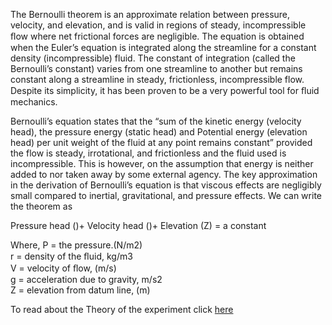 The Bernoulli theorem is an approximate relation between pressure, velocity, and elevation, and is valid in regions of steady, incompressible ﬂow where net frictional forces are negligible. The equation is obtained when the Euler’s equation is integrated along the streamline for a constant density (incompressible) fluid. The constant of integration (called the Bernoulli’s constant) varies from one streamline to another but remains constant along a streamline in steady, frictionless, incompressible flow. Despite its simplicity, it has been proven to be a very powerful tool for ﬂuid mechanics. <br>

Bernoulli’s equation states that the “sum of the kinetic energy (velocity head), the pressure energy (static head) and Potential energy (elevation head) per unit weight of the fluid at any point remains constant” provided the flow is steady, irrotational, and frictionless and the fluid used is incompressible. This is however, on the assumption that energy is neither added to nor taken away by some external agency. The key approximation in the derivation of Bernoulli’s equation is that viscous effects are negligibly small compared to inertial, gravitational, and pressure effects. We can write the theorem as <br>

Pressure head ()+ Velocity head ()+ Elevation (Z) = a constant <br>

Where, P = the pressure.(N/m2) <br>
r = density of the ﬂuid, kg/m3 <br>
V = velocity of ﬂow, (m/s) <br>
g = acceleration due to gravity, m/s2 <br>
Z = elevation from datum line, (m) <br>

To read about the Theory of the experiment click [here](docs/1.Bernoullis_experiment.pdf)
